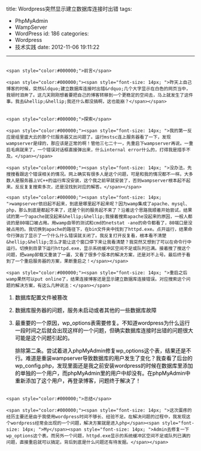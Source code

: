 title: Wordpress突然显示建立数据库连接时出错
tags:
  - PhpMyAdmin
  - WampServer
  - WordPress
id: 186
categories:
  - Wordpress
  - 技术实践
date: 2012-11-06 19:11:22
---

## 
	<span style="color:#000000;">前言</span>

	<span style="color:#000000;"><span style="font-size: 14px; ">昨天上自己博客的时候，突然&ldquo;建立数据库连接时出错&rdquo;几个大字显示在白色的网页当中，我顿时泪奔了。这几天刚刚想着要把自己的博客转移到一个更稳定的空间去，马上就发生了这件事。我去&hellip;&hellip;我还什么都没搞啊，这也能崩？</span></span>

## 
	<span style="color:#000000;">探索</span>

	<span style="color:#000000;"><span style="font-size: 14px; ">我的第一反应是组里盛大云的那个烂服务器又出问题了。运行mstsc连上服务器看了一下，发现wampserver是绿的，那应该是正常的啊！管他三七二十一，先重启下wampserver再说。一重启毛病就来了，一个错误对话框直接弹出来，什么internal error什么的，打得我是措手不及。</span></span>

	<span style="color:#000000;"><span style="font-size: 14px; ">没办法，先搜搜看跟这个错误相关的情况。网上确实有很多人是这个问题，可是和我的情况都不一样。大多数人是服务器上VC++的运行库没安装，这个我之前早就安装了，否则wampserver根本起不起来。反反复复搜索多次，还是没找到对应的解答。</span></span>

	<span style="color:#000000;"><span style="font-size: 14px; ">wampserver依旧起不起来，到底是哪里起不起来呢？因为wamp集成了apache、mysql、php，那么到底是都起不来了，还是个别的服务起不来了？沿着这个思路我顺着开始尝试，结果试的第一个apache就没起来&hellip;&hellip;我接着搜索apache没起来的原因，一般人都说的是80端口被占用。用wamp自带的测试和cmd的netstat -ano的命令都看了，80端口是没被占用的。我切换到apache的路径下，在bin文件夹中找到了httpd.exe。点开运行，结果命令行弹出了显示了一个什么什么错误就关闭了。我反复打开反复看，根本看不清楚&hellip;&hellip;怎么才能让这个窗口停下来让我看清楚？我突然又想到了可以在命令行中运行。切换到目录下运行httpd.exe，显示系统缓冲区空间不足或队列已满。接着搜了搜这个问题，把wamp卸载又重装了一遍，又看了很多个版本的解决方案，还是对不上号。最后终于看到了一个重启服务器的方案，果断重启之！</span></span>

	<span style="color:#000000;"><span style="font-size: 14px; ">重启之后wamp果然可以put online了，结果连接博客还是显示建立数据库连接错误。对应搜索这个问题的解决方案，有这么几种说法：</span></span>

1.  <span style="color:#000000;"><span style="font-size: 14px; ">数据库配置文件被篡改</span></span>
2.  <span style="color:#000000;"><span style="font-size: 14px; ">数据库服务器的问题，服务未启动或者其他的一些数据库故障</span></span>
3.  <span style="color:#000000;"><span style="font-size: 14px; ">最重要的一个原因，wp_options表需要修复。不知道wordpress为什么运行一段时间之后就会出现这样的一个问题，但确实数据库连接时出错的问题很大可能是这个问题引起的。</span></span>

	<span style="color:#000000;"><span style="font-size: 14px; ">排除第二条。尝试着进入phpMyAdmin修复wp_options这个表，结果还是不行。难道是重装wampserver导致数据库的用户发生了变化？我查看了后台的wp_config.php，发现里面还是我之前安装wordpress的时候在数据库里添加的单独的一个用户，而php</span><span style="font-size: 14px; ">My</span><span style="font-size: 14px; ">Admin里的用户中却没有。在php</span><span style="font-size: 14px; ">My</span><span style="font-size: 14px; ">Admin中重新添加了这个用户，再登录博客，问题终于解决了！</span></span>

## 
	<span style="color:#000000;">总结</span>

	<span style="color:#000000;"><span style="font-size: 14px; ">这次蛋疼的经历主要还是由于我使用wordpress时间不够长、经验不足。在解决问题的过程中，我发现这个wordpress经常会出现的一个问题，解决方案就是进入php</span><span style="font-size: 14px; ">My</span><span style="font-size: 14px; ">Admin去修复一下wp_options这个表。而另外一个问题，httpd.exe显示的系统缓冲区空间不足或队列已满的问题，直接重启就可以搞定。背后到底是什么问题还有待发掘。</span></span>